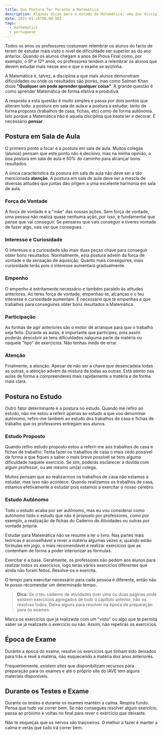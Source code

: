 ```yaml
---
title: Que Postura Ter Perante a Matemática
description: Algumas dicas para o estudo de Matemática, uma das disciplinas em que os estudantes têm mais problemas. Prepara-te para os exames continuamente.
date: 2015-01-26T00:00:00Z
tags:
  - mathematics
  - portuguese
---
```


Todos os anos os professores costumam relembrar os alunos do facto de terem de estudar mais visto o nível de dificuldade ser superior ao do ano anterior. Quando os alunos chegam a anos de Prova Final como, por exemplo, o 9º e 12º anos, os professores tendem a relembrar os alunos que devem estudar mais nesse ano e que o exame se avizinha.

<!--more-->

A Matemática é, talvez, a disciplina a que mais alunos demonstram dificuldades ou onde os resultados são piores, mas como Salman Khan disse **"Qualquer um pode aprender qualquer coisa"**. A grande questão é como aprender Matemática de forma efetiva e produtiva.

A resposta a esta questão é muito simples e passa por dois pontos que alteram tudo: a postura em sala de aula e a postura a estudar, tanto de forma proposta (trabalhos de casa, fichas, etc) como de forma autónoma. Isto porque a Matemática não é aquela disciplina que basta ler e decorar. É necessário **pensar**.

## Postura em Sala de Aula

O primeiro ponto a focar é a postura em sala de aula. Muitos colegas (alunos) pensam que este ponto não é decisivo, mas na minha opinião, a boa postura em sala de aula é 50% do caminho para alcançar bons resultados.

A única característica da postura em sala de aula não deve ser a tão mencionada **atenção**. A postura em sala de aula deve ser a mescla de diversas atitudes que juntas dão origem a uma excelente harmonia em sala de aula.

### Força de Vontade

A força de vontade é a "mãe" das nossas ações. Sem força de vontade, uma pessoa não realiza quase nenhuma ação, por isso, é fundamental que pense que vai conseguir. Se pensares que vais conseguir e tiveres vontade de fazer algo, vais ver que consegues.

### Interesse e Curiosidade

O interesse e a curiosidade são mais duas peças chave para conseguir obter bons resultados. Normalmente, esta postura advém da força de vontade e da sensação de aquisição. Quanto mais conseguires, mais curiosidade terás pois o interesse aumentará gradualmente.

### Empenho

O empenho é estritamente necessário e também paralelo às atitudes anteriores. Ao teres força de vontade, empenhas-te, alcanças e o teu interesse e curiosidade aumentam. É necessário que te empenhes e que trabalhes para conseguires obter bons resultados a Matemática.

### Participação

As formas de agir anteriores são o motor de arranque para que o trabalho seja feito. Durante as aulas, é importante que participes, pois assim poderás descobrir se tens dificuldades nalguma parte da matéria ou naquele "tipo" de exercícios. Não tenhas medo de errar.

### Atenção

Finalmente, a atenção. Apesar de não ser a chave que desencadeia todas as outras, a atenção advém da mistura de todas as outras. Está atento nas aulas de forma a compreenderes mais rapidamente a matéria e de forma mais clara.

## Postura no Estudo

Outro fator determinante é a postura no estudo. Quando me refiro ao estudo, não me estou a referir apenas ao estudo a que vou denominar autónomo, refiro-me também ao estudo dos trabalhos de casa e fichas de trabalho que os professores entregam aos alunos.

### Estudo Proposto

Quando refiro estudo proposto estou a referir-me aos trabalhos de casa e fichas de trabalho. Tenta fazer os trabalhos de casa o mais cedo possível de forma a que fiques a saber o mais breve possível se tens alguma dificuldade naquele exercício. Se sim, poderás esclarecer a dúvida com algum professor, ou até mesmo um(a) colega.

Muitos pensam que ao realizarmos os trabalhos de casa não estamos a estudar, mas isso não acontece. Quando realizamos os trabalhos de casa, estamos efetivamente a estudar pois estamos a exercitar o nosso cérebro.

### Estudo Autónomo

Todo o estudo acaba por ser autónomo, mas eu vou considerar como autónomo todo o estudo que não é proposto por professores, como por exemplo, a realização de fichas do Caderno de Atividades ou outras por vontade própria.

Estudar para Matemática não se resume a ler o livro. Nas partes mais teóricas é aconselhável a rever a matéria algumas vezes e, quando estão fórmulas em jogo, o mais recomendável é realizar exercícios que as contenham de forma a poder interiorizar as fórmulas.

Exercitar é a base. Geralmente, os professores não pedem aos alunos para realizar todos os exercícios, logo terás vários exercícios diferentes que ainda não foram feitos. Resolve-os e exercita.

O tempo para exercitar necessário para cada pessoa é diferente, então não te posso recomendar um determinado tempo.

> **Dica:** Se o teu caderno de atividades tiver uma ou duas páginas onde existem exercícios agregados de todo o capítulo anterior, não os resolvas todos. Deixa alguns para resolver na época de preparação para os exames.

Marca os exercícios que já realizaste com um "visto" ou algo que te permita saber se já realizaste o exercício ou não. Assim, não repetirás os exercícios.

## Época de Exame

Durante a época do exame, resolve os exercícios que tinham sido deixados para trás e revê a matéria, não esquecendo a matéria dos anos anteriores.

Frequentemente, existem sites que disponibilizam recursos para preparação para os exames e até o próprio site do IAVE tem alguns materiais disponíveis.

## Durante os Testes e Exame

Durante os testes e durante os exames mantém a calma. Respira fundo. Pensa que tudo vai correr bem. Se não consegues resolver algum exercício, passa ao próximo e voltas no final para rever o exercício que deixaste.

Não te esqueças que os nervos são traiçoeiros. O melhor a fazer é manter a calma e verás que tudo irá correr bem.
